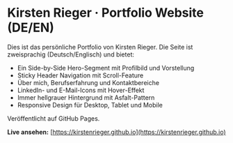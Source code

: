
# Kirsten Rieger · Portfolio Website (DE/EN)

Dies ist das persönliche Portfolio von Kirsten Rieger. Die Seite ist zweisprachig (Deutsch/Englisch) und bietet:

- Ein Side-by-Side Hero-Segment mit Profilbild und Vorstellung
- Sticky Header Navigation mit Scroll-Feature
- Über mich, Berufserfahrung und Kontaktbereiche
- LinkedIn- und E-Mail-Icons mit Hover-Effekt
- Immer hellgrauer Hintergrund mit Asfalt-Pattern
- Responsive Design für Desktop, Tablet und Mobile

Veröffentlicht auf GitHub Pages.

**Live ansehen:** [https://kirstenrieger.github.io](https://kirstenrieger.github.io)
